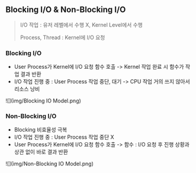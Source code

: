 ## Blocking I/O & Non-Blocking I/O

> I/O 작업 : 유저 레벨에서 수행 X, Kernel Level에서 수행
>
> Process, Thread : Kernel에 I/O 요청

### Blocking I/O

- User Process가 Kernel에 I/O 요청 함수 호출 -> Kernel 작업 완료 시 함수가 작업 결과 반환
- I/O 작업 진행 중 : User Process 작업 중단, 대기 -> CPU 작업 거의 쓰지 않아서 리소스 낭비

![](img/Blocking IO Model.png)

### Non-Blocking I/O

- Blocking 비효율성 극복
- I/O 작업 진행 중 : User Process 작업 중단 X
- User Process가 Kernel에 I/O 요청 함수 호출 -> 함수 : I/O 요청 후 진행 상황과 상관 없이 바로 결과 반환

![](img/Non-Blocking IO Model.png)

